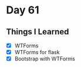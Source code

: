Day 61
================================================================================

Things I Learned
--------------------------------------------------------------------------------

- [x] WTForms
- [x] WTForms for flask
- [x] Bootstrap with WTForms
